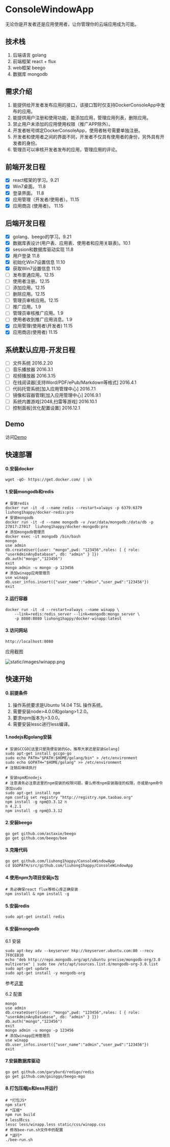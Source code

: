 # ConsoleWindowApp

无论你是开发者还是应用使用者，让你管理你的云端应用成为可能。

## 技术栈
1. 后端语言 golang
2. 前端框架 react + flux
3. web框架 beego
4. 数据库 mongodb

## 需求介绍

1. 能提供给开发者发布应用的接口，该接口暂时仅支持DockerConsoleApp中发布的应用。
2. 能提供用户注册和使用功能，能添加应用，管理应用列表，删除应用。
3. 禁止用户未添加的应用使用权限（推广APP除外）。
4. 开发者帐号绑定DockerConsoleApp，使用者帐号需要单独注册。
5. 开发者和使用者之间的界面不同，开发者不仅具有使用者的身份，另外具有开发者的身份。
6. 管理员可以审核开发者发布的应用，管理应用的评论。

## 前端开发日程

- [x] react框架的学习。9.21
- [x] Win7桌面。 11.8
- [x] 登录界面。 11.8
- [x] 应用管理（开发者/使用者）。11.15
- [x] 应用商店 (使用者)。 11.15

## 后端开发日程

- [x] golang、beego的学习。9.21
- [x] 数据库表设计(用户表、应用表、使用者和应用关联表)。10.1
- [x] session和数据库驱动实现 11.8
- [x] 用户登录 11.8
- [x] 初始化Win7设置信息 11.10
- [x] 获取Win7设置信息 11.10
- [ ] 发布普通应用。12.15
- [ ] 使用者注册。12.15
- [ ] 添加应用。12.15
- [ ] 删除应用。12.15
- [ ] 管理员审核应用。12.15
- [ ] 推广应用。1.9
- [ ] 管理员审核推广应用。1.9
- [ ] 使用者收到推广应用消息。1.9
- [x] 应用管理(使用者\开发者) 11.15
- [x] 应用商店(使用者) 11.15

## 系统默认应用-开发日程

- [ ] 文件系统 2016.2.20
- [ ] 音乐播放器 2016.3.1
- [ ] 视频播放器 2016.3.15
- [ ] 在线阅读器[支持Word/PDF/ePub/Markdown等格式]  2016.4.1
- [ ] 代码托管系统[加入应用管理中心] 2016.7.1
- [ ] 镜像和容器管理[加入应用管理中心] 2016.9.1
- [ ] 系统内置游戏[2048,扫雷等游戏] 2016.10.1
- [ ] 控制面板[优化配置设置] 2016.12.1

## Demo

访问[Demo](http://liuhong1happy.github.io/ConsoleWindowApp/demo.html)

## 快速部署

#### 0.安装docker

    wget -qO- https://get.docker.com/ | sh
    
#### 1.安装mongodb和redis

    # 安装redis
    docker run -it -d --name redis --restart=always -p 6379:6379 liuhong1happy/docker-redis:pro
    # 安装mongodb
    docker run -it -d --name mongodb -v /var/data/mongodb:/data/db -p 27017:27017  liuhong1happy/docker-mongodb:pro
    # 添加mongodb管理员
    docker exec -it mongodb /bin/bash
    mongo
    use admin
    db.createUser({user: "mongo",pwd: "123456",roles: [ { role: "userAdminAnyDatabase", db: "admin" } ]})
    db.auth("mongo","123456")
    exit
    mongo admin -u mongo -p 123456
    # 添加winapp应用管理员
    use winapp
    db.user_infos.insert({"user_name":"admin","user_pwd":"123456"})
    exit
    
#### 2.运行容器

    docker run -it -d --restart=always --name winapp \
        --link=redis:redis_server --link=mongodb:mongo_server \
        -p 8080:8080 liuhong1happy/docker-winapp:latest

#### 3.访问网站

    http://localhost:8080
    
应用截图

![static/images/winapp.png](static/images/winapp.png)

## 快速开始

#### 0.前提条件

1. 操作系统要求是Ubuntu 14.04 TSL 操作系统。
2. 需要安装node>4.0.0和golang>1.2.0。
3. 要求npm版本为>3.0.0。
4. 需要安装lessc进行less编译。

#### 1.nodejs和golang安装

    # 安装GCCGO[这里只是简便安装的Go，推荐大家还是安装Golang]
    sudo apt-get install gccgo-go
    sudo echo PATH="$PATH:$HOME/golang/bin" > /etc/environment
    sudo echo GOPATH="$HOME/golang" >> /etc/environment
    # 注销后继续执行
    
    # 安装npm和nodejs
    # 注意请务必注意这里的npm安装的权限问题，要么修改npm安装路径的权限，亦或是npm命令添加sudo
    sudo apt-get install npm
    npm config set registry "http://registry.npm.taobao.org"
    npm install -g npm@3.3.12 n
    n 4.2.1
    npm install -g npm@3.3.12

#### 2.安装beego

    go get github.com/astaxie/beego
    go get github.com/beego/bee
    
#### 3.克隆代码

    go get github.com/liuhong1happy/ConsoleWindowApp
    cd $GOPATH/src/github.com/liuhong1happy/ConsoleWindowApp
    
#### 4.使用npm为项目安装js包

    # 务必确保react flux等核心库正确安装
    npm install & npm install -g

#### 5.安装redis

    sudo apt-get install redis

#### 6.安装mongodb
    
6.1 安装

    sudo apt-key adv --keyserver hkp://keyserver.ubuntu.com:80 --recv 7F0CEB10
    echo "deb http://repo.mongodb.org/apt/ubuntu precise/mongodb-org/3.0 multiverse" | sudo tee /etc/apt/sources.list.d/mongodb-org-3.0.list
    sudo apt-get update
    sudo apt-get install -y mongodb-org

参考[这里](https://docs.mongodb.org/manual/tutorial/install-mongodb-on-ubuntu/)

6.2 配置

    mongo
    use admin
    db.createUser({user: "mongo",pwd: "123456",roles: [ { role: "userAdminAnyDatabase", db: "admin" } ]})
    db.auth("mongo","123456")
    exit
    mongo admin -u mongo -p 123456
    # 添加winapp应用管理员
    use winapp
    db.user_infos.insert({"user_name":"admin","user_pwd":"123456"})
    exit


#### 7.安装数据库驱动

    go get github.com/garyburd/redigo/redis
    go get github.com/goinggo/beego-mgo

#### 8.打包压缩js和less并运行
    
    # *打包JS*
    npm start
    # *压缩*
    npm run build
    # less转css
    lessc less/winapp.less static/css/winapp.css
    # 修改bee-run.sh文件中的配置
    # *运行*
    ./bee-run.sh
    
